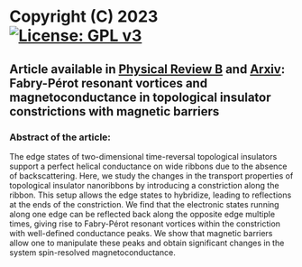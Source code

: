 # Copyright (C) 2023 [![License: GPL v3](https://img.shields.io/badge/License-GPLv3-blue.svg)](https://www.gnu.org/licenses/gpl-3.0)
## Article available in [Physical Review B](https://doi.org/10.1103/PhysRevB.103.205124) and [Arxiv](https://arxiv.org/abs/2010.09404): Fabry-Pérot resonant vortices and magnetoconductance in topological insulator constrictions with magnetic barriers

### Abstract of the article:

The edge states of two-dimensional time-reversal topological insulators support a perfect helical conductance on wide ribbons due to the absence of backscattering. Here, we study the changes in the transport properties of topological insulator nanoribbons by introducing a constriction along the ribbon. This setup allows the edge states to hybridize, leading to reflections at the ends of the constriction. We find that the electronic states running along one edge can be reflected back along the opposite edge multiple times, giving rise to Fabry-Pérot resonant vortices within the constriction with well-defined conductance peaks. We show that magnetic barriers allow one to manipulate these peaks and obtain significant changes in the system spin-resolved magnetoconductance.
